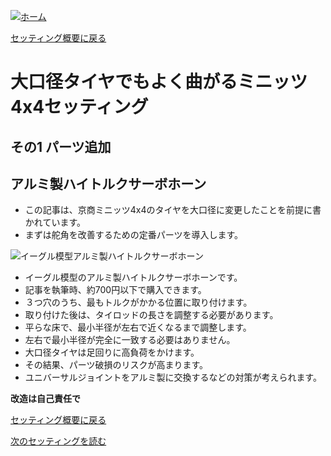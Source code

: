 [![ホーム](/blog/logo.002.png "Kobe Crawlers")](/blog)

[セッティング概要に戻る](/blog/steering_settings)

# 大口径タイヤでもよく曲がるミニッツ4x4セッティング
## その1 パーツ追加
## アルミ製ハイトルクサーボホーン

- この記事は、京商ミニッツ4x4のタイヤを大口径に変更したことを前提に書かれています。
- まずは舵角を改善するための定番パーツを導入します。

![イーグル模型アルミ製ハイトルクサーボホーン](/blog/steering_settings/servo_horn/AL_HT_servo_horn.jpg "イーグル模型アルミ製ハイトルクサーボホーン")

- イーグル模型のアルミ製ハイトルクサーボホーンです。
- 記事を執筆時、約700円以下で購入できます。
- ３つ穴のうち、最もトルクがかかる位置に取り付けます。
- 取り付けた後は、タイロッドの長さを調整する必要があります。
- 平らな床で、最小半径が左右で近くなるまで調整します。
- 左右で最小半径が完全に一致する必要はありません。
- 大口径タイヤは足回りに高負荷をかけます。
- その結果、パーツ破損のリスクが高まります。
- ユニバーサルジョイントをアルミ製に交換するなどの対策が考えられます。

**改造は自己責任で**

[セッティング概要に戻る](/blog/steering_settings)

[次のセッティングを読む](/blog/steering_settings/spring_invalidation)
